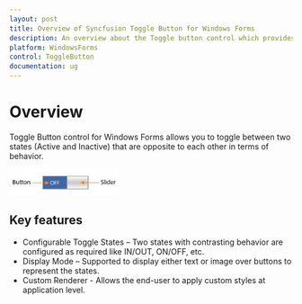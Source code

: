 ```yaml
---
layout: post
title: Overview of Syncfusion Toggle Button for Windows Forms
description: An overview about the Toggle button control which provides the ON and OFF stateses with the fully customizable UI using Custom Renderer. 
platform: WindowsForms
control: ToggleButton 
documentation: ug
---
```


# Overview

Toggle Button control for Windows Forms allows you to toggle between two states (Active and Inactive) that are opposite to each other in terms of behavior.

![Overview of Syncfusion Toggle Button](Overview_images/Overview_img1.jpeg)


## Key features

* Configurable Toggle States – Two states with contrasting behavior are configured as required like IN/OUT, ON/OFF, etc. 
* Display Mode – Supported to display either text or image over buttons to represent the states.
* Custom Renderer - Allows the end-user to apply custom styles at application level.
